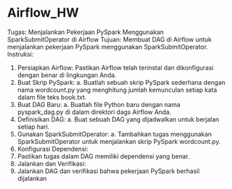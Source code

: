 # Airflow_HW
Tugas: Menjalankan Pekerjaan PySpark Menggunakan SparkSubmitOperator di Airflow
Tujuan: Membuat DAG di Airflow untuk menjalankan pekerjaan PySpark menggunakan 
SparkSubmitOperator.
Instruksi:
1. Persiapkan Airflow: Pastikan Airflow telah terinstal dan dikonfigurasi dengan benar di lingkungan 
Anda.
2. Buat Skrip PySpark:
a. Buatlah sebuah skrip PySpark sederhana dengan nama wordcount.py yang 
menghitung jumlah kemunculan setiap kata dalam file teks book.txt.
3. Buat DAG Baru:
a. Buatlah file Python baru dengan nama pyspark_dag.py di dalam direktori dags 
Airflow Anda.
4. Definisikan DAG:
a. Buat sebuah DAG yang dijadwalkan untuk berjalan setiap hari.
5. Gunakan SparkSubmitOperator:
a. Tambahkan tugas menggunakan SparkSubmitOperator untuk menjalankan skrip 
PySpark wordcount.py.
6. Konfigurasi Dependensi:
7. Pastikan tugas dalam DAG memiliki dependensi yang benar.
8. Jalankan dan Verifikasi:
9. Jalankan DAG dan verifikasi bahwa pekerjaan PySpark berhasil dijalankan
